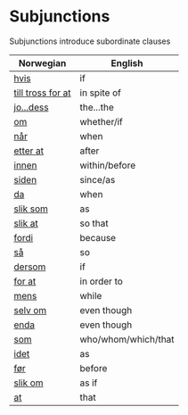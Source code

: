 # Subjunctions

Subjunctions introduce subordinate clauses

| Norwegian | English |
| --- | --- |
| [hvis](https://www.ordnett.no/search?language=no&phrase=hvis) | if |
| [till tross for at](https://www.ordnett.no/search?language=no&phrase=till%20tross%20for%20at) | in spite of |
| [jo...dess](https://www.ordnett.no/search?language=no&phrase=jo...dess) | the...the |
| [om](https://www.ordnett.no/search?language=no&phrase=om) | whether/if |
| [når](https://www.ordnett.no/search?language=no&phrase=når) | when |
| [etter at](https://www.ordnett.no/search?language=no&phrase=etter%20at) | after |
| [innen](https://www.ordnett.no/search?language=no&phrase=innen) | within/before |
| [siden](https://www.ordnett.no/search?language=no&phrase=siden) | since/as |
| [da](https://www.ordnett.no/search?language=no&phrase=da) | when |
| [slik som](https://www.ordnett.no/search?language=no&phrase=slik%20som) | as |
| [slik at](https://www.ordnett.no/search?language=no&phrase=slik%20at) | so that |
| [fordi](https://www.ordnett.no/search?language=no&phrase=fordi) | because |
| [så](https://www.ordnett.no/search?language=no&phrase=så) | so |
| [dersom](https://www.ordnett.no/search?language=no&phrase=dersom) | if |
| [for at](https://www.ordnett.no/search?language=no&phrase=for%20at) | in order to |
| [mens](https://www.ordnett.no/search?language=no&phrase=mens) | while |
| [selv om](https://www.ordnett.no/search?language=no&phrase=selv%20om) | even though |
| [enda](https://www.ordnett.no/search?language=no&phrase=enda) | even though |
| [som](https://www.ordnett.no/search?language=no&phrase=som) | who/whom/which/that |
| [idet](https://www.ordnett.no/search?language=no&phrase=idet) | as |
| [før](https://www.ordnett.no/search?language=no&phrase=før) | before |
| [slik om](https://www.ordnett.no/search?language=no&phrase=slik%20om) | as if |
| [at](https://www.ordnett.no/search?language=no&phrase=at) | that |


